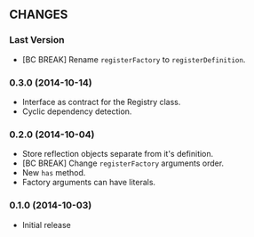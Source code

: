 ## CHANGES

### Last Version

  * [BC BREAK] Rename `registerFactory` to `registerDefinition`.

### 0.3.0 (2014-10-14)

  * Interface as contract for the Registry class.
  * Cyclic dependency detection.

### 0.2.0 (2014-10-04)

  * Store reflection objects separate from it's definition.
  * [BC BREAK] Change `registerFactory` arguments order.
  * New `has` method.
  * Factory arguments can have literals.

### 0.1.0 (2014-10-03)

  * Initial release
